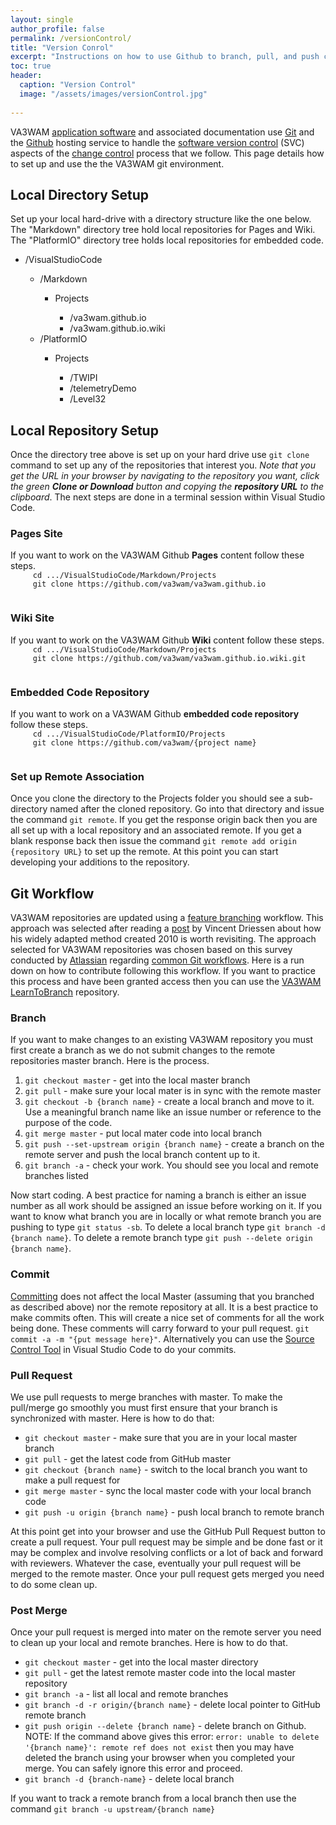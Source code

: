 ```yaml
---
layout: single
author_profile: false
permalink: /versionControl/
title: "Version Conrol"
excerpt: "Instructions on how to use Github to branch, pull, and push content"
toc: true
header:
  caption: "Version Control"
  image: "/assets/images/versionControl.jpg"
  
---
```

VA3WAM <a href="https://en.wikipedia.org/wiki/Application_software">application software</a> and associated documentation use <a href="https://en.wikipedia.org/wiki/Git">Git</a> and the <a href="https://en.wikipedia.org/wiki/GitHub">Github</a> hosting service to handle the <a href="https://en.wikipedia.org/wiki/Version_control">software version control</a> (SVC) aspects of the <a href="https://en.wikipedia.org/wiki/Change_control">change control</a> process that we follow. This page details how to set up and use the the VA3WAM git environment. 

<h2>Local Directory Setup</h2>
Set up your local hard-drive with a directory structure like the one below. The "Markdown" directory tree hold local repositories for Pages and Wiki. The "PlatformIO" directory tree holds local repositories for embedded code. 
<ul>
   <li>/VisualStudioCode</li>
      <ul>
         <li>/Markdown</li>
         <ul>
            <li>Projects</li>
            <ul>
               <li>/va3wam.github.io</li>
               <li>/va3wam.github.io.wiki</li>
            </ul>
         </ul>
         <li>/PlatformIO</li>
         <ul>
            <li>Projects</li>
            <ul>
               <li>/TWIPI</li>
               <li>/telemetryDemo</li>
               <li>/Level32</li>         
            </ul>
         </ul>
      </ul>
   </ul>
<h2>Local Repository Setup</h2>
Once the directory tree above is set up on your hard drive use <code>git clone</code> command to set up any of the repositories that interest you. <i>Note that you get the URL in your browser by navigating to the repository you want, click the green <b>Clone or Download</b> button and copying the <b> repository URL</b> to the clipboard</i>. The next steps are done in a terminal session within Visual Studio Code.
    
<h3>Pages Site</h3>
If you want to work on the VA3WAM Github <b>Pages</b> content follow these steps.
  <code>
     cd .../VisualStudioCode/Markdown/Projects
     git clone https://github.com/va3wam/va3wam.github.io
  </code>

<h3>Wiki Site</h3>
If you want to work on the VA3WAM Github <b>Wiki</b> content follow these steps.
  <code>
     cd .../VisualStudioCode/Markdown/Projects
     git clone https://github.com/va3wam/va3wam.github.io.wiki.git
  </code>

<h3>Embedded Code Repository</h3>
If you want to work on a VA3WAM Github <b>embedded code repository</b> follow these steps.
  <code>
     cd .../VisualStudioCode/PlatformIO/Projects
     git clone https://github.com/va3wam/{project name}
  </code>

<h3>Set up Remote Association</h3>
Once you clone the directory to the Projects folder you should see a sub-directory named after the cloned repository. Go into that directory and issue the command <code>git remote</code>. If you get the response origin back then you are all set up with a local repository and an associated remote. If you get a blank response back then issue the command <code>git remote add origin {repository URL}</code> to set up the remote. At this point you can start developing your additions to the repository.    
<h2>Git Workflow</h2>
VA3WAM repositories are updated using a <a href="https://www.atlassian.com/git/tutorials/comparing-workflows/feature-branch-workflow">feature branching</a> workflow. This approach was selected after reading a <a href="https://nvie.com/posts/a-successful-git-branching-model/">post</a> by Vincent Driessen about how his widely adapted method created 2010 is worth revisiting. The approach selected for VA3WAM repositories was chosen based on this survey conducted by <a href="https://en.wikipedia.org/wiki/Atlassian">Atlassian</a> regarding <a href="https://www.atlassian.com/git/tutorials/comparing-workflows">common Git workflows</a>. Here is a run down on how to contribute following this workflow. If you want to practice this process and have been granted access then you can use the <a href="https://github.com/va3wam/LearnToBranch">VA3WAM LearnToBranch</a> repository.  

<h3>Branch</h3>
If you want to make changes to an existing VA3WAM repository you must first create a branch as we do not submit changes to the remote repositories master branch. Here is the process.

<ol>
   <li><code>git checkout master</code> - get into the local master branch</li>
   <li><code>git pull</code> - make sure your local mater is in sync with the remote master</li>
   <li><code>git checkout -b {branch name}</code> - create a local branch and move to it. Use a meaningful branch name like an issue number or reference to the purpose of the code.</li>
   <li><code>git merge master</code> - put local mater code into local branch</li>
   <li><code>git push --set-upstream origin {branch name}</code> - create a branch on the remote server and push the local branch content up to it.</li>
   <li><code>git branch -a</code> - check your work. You should see you local and remote branches listed</li>
</ol>
Now start coding. A best practice for naming a branch is either an issue number as all work should be assigned an issue before working on it. If you want  to know what branch you are in locally or what remote branch you are pushing to type <code>git status -sb</code>. To delete a local branch type <code>git branch -d {branch name}</code>. To delete a remote branch type <code>git push --delete origin {branch name}</code>.

<h3>Commit</h3>
<a href="https://git-scm.com/docs/git-commit">Committing</a> does not affect the local Master (assuming that you branched as described above) nor the remote repository at all. It is a best practice to make commits often. This will create a nice set of comments for all the work being done. These comments will carry forward to your pull request. <code>git commit -a -m "{put message here}"</code>. Alternatively you can use the <a href="https://code.visualstudio.com/Docs/editor/versioncontrol#_git-support">Source Control Tool</a> in Visual Studio Code to do your commits. 

<h3>Pull Request</h3>
We use pull requests to merge branches with master. To make the pull/merge go smoothly you must first ensure that your branch is synchronized with master. Here is how to do that:
<ul>
<li><code>git checkout master</code> - make sure that you are in your local master branch</li>
<li><code>git pull</code> - get the latest code from GitHub master</li>
<li><code>git checkout {branch name}</code> - switch to the local branch you want to make a pull request for</li>
<li><code>git merge master</code> - sync the local master code with your local branch code</li>
<li><code>git push -u origin {branch name}</code> - push local branch to remote branch</li>
</ul>
At this point get into your browser and use the GitHub Pull Request button to create a pull request. Your pull request may be simple and be done fast or it may be complex and involve resolving conflicts or a lot of back and forward with reviewers. Whatever the case, eventually your pull request will be merged to the remote master. Once your pull request gets merged you need to do some clean up.

<h3>Post Merge</h3>
Once your pull request is merged into mater on the remote server you need to clean up your local and remote branches. Here is how to do that. 
<ul>
<li><code>git checkout master</code> - get into the local master directory</li>
<li><code>git pull</code> - get the latest remote master code into the local master repository</li>
<li><code>git branch -a</code> - list all local and remote branches</li>
<li><code>git branch -d -r origin/{branch name}</code> - delete local pointer to GitHub remote branch</li>
<li><code>git push origin --delete {branch name}</code> - delete branch on Github. NOTE: If the command above gives this error: <code>error: unable to delete '{branch name}': remote ref does not exist</code> then you may have deleted the branch using your browser when you completed your merge. You can safely ignore this error and proceed.</li>
<li><code>git branch -d {branch-name}</code> - delete local branch</li>
</ul>
If you want to track a remote branch from a local branch then use the command
<code>git branch -u upstream/{branch name}</code>
